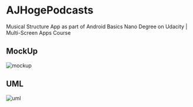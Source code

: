 # AJHogePodcasts
Musical Structure App as part of Android Basics Nano Degree on Udacity | Multi-Screen Apps Course


## MockUp

![mockup](https://user-images.githubusercontent.com/27894818/38200969-b8ded87e-3696-11e8-9eb1-967aecb6942e.png)


## UML

![uml](https://user-images.githubusercontent.com/27894818/38200993-d07a39f6-3696-11e8-8f53-3c5e500f9ee4.png)
